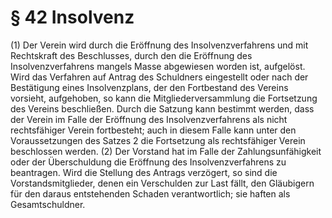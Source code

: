 # § 42 Insolvenz
(1) Der Verein wird durch die Eröffnung des Insolvenzverfahrens und mit Rechtskraft des Beschlusses, durch den die Eröffnung des Insolvenzverfahrens mangels Masse abgewiesen worden ist, aufgelöst. Wird das Verfahren auf Antrag des Schuldners eingestellt oder nach der Bestätigung eines Insolvenzplans, der den Fortbestand des Vereins vorsieht, aufgehoben, so kann die Mitgliederversammlung die Fortsetzung des Vereins beschließen. Durch die Satzung kann bestimmt werden, dass der Verein im Falle der Eröffnung des Insolvenzverfahrens als nicht rechtsfähiger Verein fortbesteht; auch in diesem Falle kann unter den Voraussetzungen des Satzes 2 die Fortsetzung als rechtsfähiger Verein beschlossen werden.
(2) Der Vorstand hat im Falle der Zahlungsunfähigkeit oder der Überschuldung die Eröffnung des Insolvenzverfahrens zu beantragen. Wird die Stellung des Antrags verzögert, so sind die Vorstandsmitglieder, denen ein Verschulden zur Last fällt, den Gläubigern für den daraus entstehenden Schaden verantwortlich; sie haften als Gesamtschuldner.